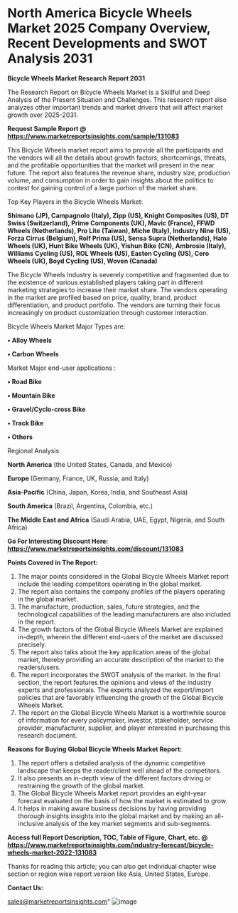 # North America Bicycle Wheels Market 2025 Company Overview, Recent Developments and SWOT Analysis 2031

<strong>Bicycle Wheels Market Research Report 2031</strong>

The Research Report on Bicycle Wheels Market is a Skillful and Deep Analysis of the Present Situation and Challenges. This research report also analyzes other important trends and market drivers that will affect market growth over 2025-2031.

<strong>Request Sample Report @ <a href=https://www.marketreportsinsights.com/sample/131083>https://www.marketreportsinsights.com/sample/131083</a></strong>

This Bicycle Wheels market report aims to provide all the participants and the vendors will all the details about growth factors, shortcomings, threats, and the profitable opportunities that the market will present in the near future. The report also features the revenue share, industry size, production volume, and consumption in order to gain insights about the politics to contest for gaining control of a large portion of the market share.

Top Key Players in the Bicycle Wheels Market:

<strong>Shimano (JP), Campagnolo (Italy), Zipp (US), Knight Composites (US), DT Swiss (Switzerland), Prime Components (UK), Mavic (France), FFWD Wheels (Netherlands), Pro Lite (Taiwan), Miche (Italy), Industry Nine (US), Forza Cirrus (Belgium), Rolf Prima (US), Sensa Supra (Netherlands), Halo Wheels (UK), Hunt Bike Wheels (UK), Yishun Bike (CN), Ambrosio (Italy), Williams Cycling (US), ROL Wheels (US), Easton Cycling (US), Cero Wheels (UK), Boyd Cycling (US), Woven (Canada)</strong>

The Bicycle Wheels Industry is severely competitive and fragmented due to the existence of various established players taking part in different marketing strategies to increase their market share. The vendors operating in the market are profiled based on price, quality, brand, product differentiation, and product portfolio. The vendors are turning their focus increasingly on product customization through customer interaction.

Bicycle Wheels Market Major Types are:

<strong>• Alloy Wheels

• Carbon Wheels</strong>

Market Major end-user applications :

<strong>• Road Bike

• Mountain Bike

• Gravel/Cyclo-cross Bike

• Track Bike

• Others</strong>

Regional Analysis

</u><strong><b>North America</b></strong> (the United States, Canada, and Mexico)

<strong><b>Europe </b></strong>(Germany, France, UK, Russia, and Italy)

<strong><b>Asia-Pacific</b></strong> (China, Japan, Korea, India, and Southeast Asia)

<strong><b>South America</b></strong> (Brazil, Argentina, Colombia, etc.)

<strong><b>The Middle East and Africa</b></strong> (Saudi Arabia, UAE, Egypt, Nigeria, and South Africa)

<strong>Go For Interesting Discount Here: <a href=https://www.marketreportsinsights.com/discount/131083>https://www.marketreportsinsights.com/discount/131083</a></strong>

<strong>Points Covered in The Report:</strong>
<ol>
  <li>The major points considered in the Global Bicycle Wheels Market report include the leading competitors operating in the global market.</li>
  <li>The report also contains the company profiles of the players operating in the global market.</li>
  <li>The manufacture, production, sales, future strategies, and the technological capabilities of the leading manufacturers are also included in the report.</li>
  <li>The growth factors of the Global Bicycle Wheels Market are explained in-depth, wherein the different end-users of the market are discussed precisely.</li>
  <li>The report also talks about the key application areas of the global market, thereby providing an accurate description of the market to the readers/users.</li>
  <li>The report incorporates the SWOT analysis of the market. In the final section, the report features the opinions and views of the industry experts and professionals. The experts analyzed the export/import policies that are favorably influencing the growth of the Global Bicycle Wheels Market.</li>
  <li>The report on the Global Bicycle Wheels Market is a worthwhile source of information for every policymaker, investor, stakeholder, service provider, manufacturer, supplier, and player interested in purchasing this research document.</li>
</ol>
<strong>Reasons for Buying Global Bicycle Wheels Market Report:</strong>

<ol>
  <li>The report offers a detailed analysis of the dynamic competitive landscape that keeps the reader/client well ahead of the competitors.</li>
  <li>It also presents an in-depth view of the different factors driving or restraining the growth of the global market.</li>
  <li>The Global Bicycle Wheels Market report provides an eight-year forecast evaluated on the basis of how the market is estimated to grow.</li>
  <li>It helps in making aware business decisions by having providing thorough insights insights into the global market and by making an all-inclusive analysis of the key market segments and sub-segments.</li>
</ol>
<strong>Access full Report Description, TOC, Table of Figure, Chart, etc. @ <a href=https://www.marketreportsinsights.com/industry-forecast/bicycle-wheels-market-2022-131083>https://www.marketreportsinsights.com/industry-forecast/bicycle-wheels-market-2022-131083</a></strong>


Thanks for reading this article; you can also get individual chapter wise section or region wise report version like Asia, United States, Europe.

<strong>Contact Us:</strong>

sales@marketreportsinsights.com"
![image](https://github.com/user-attachments/assets/fdc90042-4d5c-4df1-bc9c-369891fbe7f1)
